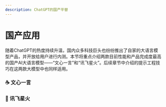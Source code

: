 ```yaml
---
description: ChatGPT的国产平替
---
```


# 国产应用

随着ChatGPT的热度持续升温，国内众多科技巨头也纷纷推出了自家的大语言模型产品，并开放给用户进行内测。本节将重点介绍两款目前性能和产品完成度最高的国产AI大语言模型——“文心一言”和“讯飞星火”。后续章节中介绍的提示工程技巧在这两款大模型中也同样适用。

### ☕️ 文心一言

### 🤝 讯飞星火



